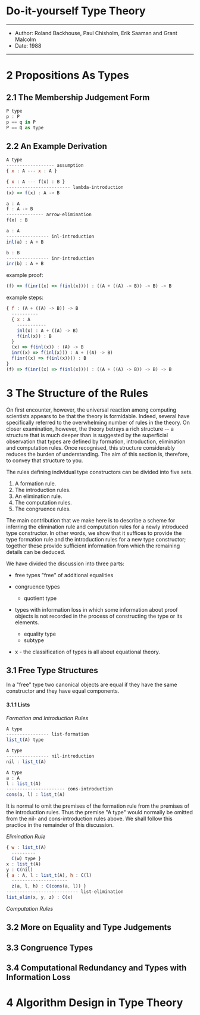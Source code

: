 # Do-it-yourself Type Theory

------
- Author: Roland Backhouse, Paul Chisholm, Erik Saaman and Grant Malcolm
- Date: 1988
------

# 2 Propositions As Types

## 2.1 The Membership Judgement Form

``` js
P type
p : P
p == q in P
P == Q as type
```

## 2.2 An Example Derivation

``` js
A type
------------------ assumption
{ x : A --- x : A }

{ x : A --- f(x) : B }
------------------------ lambda-introduction
(x) => f(x) : A -> B

a : A
f : A -> B
-------------- arrow-elimination
f(x) : B

a : A
---------------- inl-introduction
inl(a) : A + B

b : B
---------------- inr-introduction
inr(b) : A + B
```

example proof:

``` js
(f) => f(inr((x) => f(inl(x)))) : ((A + ((A) -> B)) -> B) -> B
```

example steps:

``` js
{ f : (A + ((A) -> B)) -> B
  ----------
  { x : A
    -----------
    inl(x) : A + ((A) -> B)
    f(inl(x)) : B
  }
  (x) => f(inl(x)) : (A) -> B
  inr((x) => f(inl(x))) : A + ((A) -> B)
  f(inr((x) => f(inl(x)))) : B
}
(f) => f(inr((x) => f(inl(x)))) : ((A + ((A) -> B)) -> B) -> B
```

# 3 The Structure of the Rules

On first encounter, however, the universal reaction among computing scientists appears to
be that the theory is formidable. Indeed, several have specifically referred to the overwhelming
number of rules in the theory. On closer examination, however, the theory betrays a rich structure
-- a structure that is much deeper than is suggested by the superficial observation that types
are defined by formation, introduction, elimination and computation rules. Once recognised, this
structure considerably reduces the burden of understanding. The aim of this section is, therefore,
to convey that structure to you.

The rules defining individual type constructors can be divided into five sets.
1. A formation rule.
2. The introduction rules.
3. An elimination rule.
4. The computation rules.
5. The congruence rules.

The main contribution that we make here is to describe a scheme for inferring the elimination
rule and computation rules for a newly introduced type constructor. In other words, we show that
it suffices to provide the type formation rule and the introduction rules for a new type constructor;
together these provide sufficient information from which the remaining details can be deduced.

We have divided the discussion into three parts:
- free types
  "free" of additional equalities
- congruence types
  - quotient type
- types with information loss
  in which some information about proof objects is not recorded
  in the process of constructing the type or its elements.
  - equality type
  - subtype

- x -
  the classification of types is all about equational theory.

## 3.1 Free Type Structures

In a "free" type two canonical objects are equal
if they have the same constructor and they have equal components.

#### 3.1.1 Lists

*Formation and Introduction Rules*

``` js
A type
---------------- list-formation
list_t(A) type

A type
---------------- nil-introduction
nil : list_t(A)

A type
a : A
l : list_t(A)
---------------------- cons-introduction
cons(a, l) : list_t(A)
```

It is normal to omit the premises of the formation rule from the premises of the introduction
rules. Thus the premise "A type" would normally be omitted from the nil- and cons-introduction
rules above. We shall follow this practice in the remainder of this discussion.

*Elimination Rule*

``` js
{ w : list_t(A)
  ---------
  C(w) type }
x : list_t(A)
y : C(nil)
{ a : A, l : list_t(A), h : C(l)
  ---------------------
  z(a, l, h) : C(cons(a, l)) }
--------------------------- list-elimination
list_elim(x, y, z) : C(x)
```

*Computation Rules*

## 3.2 More on Equality and Type Judgements

## 3.3 Congruence Types

## 3.4 Computational Redundancy and Types with Information Loss

# 4 Algorithm Design in Type Theory
